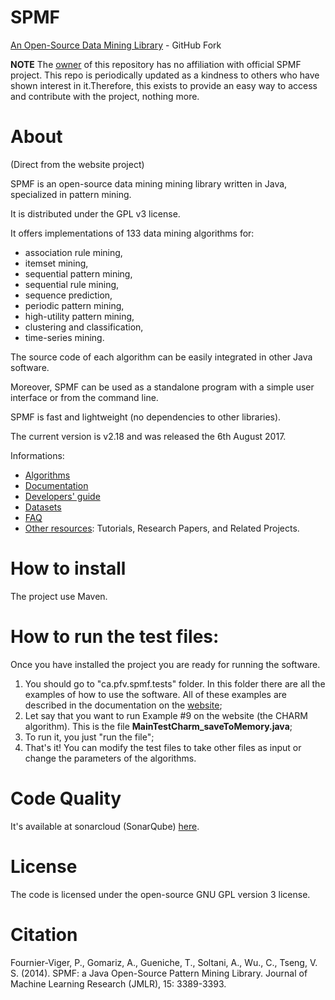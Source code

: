 # SPMF
[An Open-Source Data Mining Library](http://www.philippe-fournier-viger.com/spmf/) - GitHub Fork

**NOTE** The [owner](jacksonpradolima) of this repository has no affiliation with official SPMF project. This repo is periodically updated as a kindness to others who
have shown interest in it.Therefore, this exists to provide an easy way to access and contribute with the project, nothing more.

# About
(Direct from the website project)

SPMF is an open-source data mining mining library written in Java, specialized in pattern mining.

It is distributed under the GPL v3 license.

It offers implementations of 133 data mining algorithms for:
- association rule mining,
- itemset mining,
- sequential pattern mining,
- sequential rule mining,
- sequence prediction,
- periodic pattern mining, 
- high-utility pattern mining,
- clustering and classification,
- time-series mining.

The source code of each algorithm can be easily integrated in other Java software.

Moreover, SPMF can be used as a standalone program with a simple user interface or from the command line.

SPMF is fast and lightweight (no dependencies to other libraries).

The current version is v2.18 and was released the 6th August 2017. 

Informations:
- [Algorithms](http://www.philippe-fournier-viger.com/spmf/index.php?link=algorithms.php)
- [Documentation](http://www.philippe-fournier-viger.com/spmf/index.php?link=documentation.php)
- [Developers' guide](http://www.philippe-fournier-viger.com/spmf/developers.php)
- [Datasets](http://www.philippe-fournier-viger.com/spmf/index.php?link=datasets.php)
- [FAQ](http://www.philippe-fournier-viger.com/spmf/index.php?link=FAQ.php)
- [Other resources](http://www.philippe-fournier-viger.com/spmf/index.php?link=resources.php): Tutorials, Research Papers, and Related Projects.


# How to install

The project use Maven.

# How to run the test files:

Once you have installed the project you are ready for running the software. 

1. You should go to "ca.pfv.spmf.tests" folder. In this folder there are all the examples of how to use the software. All of these examples are  described in the documentation on the [website](http://www.philippe-fournier-viger.com/spmf/);
2. Let say that you want to run Example #9 on the website (the CHARM algorithm). This is the file **MainTestCharm_saveToMemory.java**;
3. To run it, you just "run the file";
4. That's it! You can modify the test files to take other files as input or change the parameters of the algorithms.

# Code Quality

It's available at sonarcloud (SonarQube) [here](https://sonarcloud.io/dashboard?id=ca.pfv%3ASPMF).

# License

The code is licensed under the open-source GNU GPL version 3 license.

# Citation

Fournier-Viger, P., Gomariz, A., Gueniche, T., Soltani, A., Wu., C., Tseng, V. S. (2014). SPMF: a Java Open-Source Pattern Mining Library. Journal of Machine Learning Research (JMLR), 15: 3389-3393.
